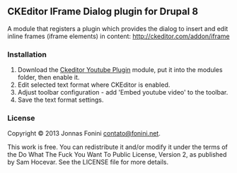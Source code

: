 CKEditor IFrame Dialog plugin for Drupal 8
-----------------------------------

A module that registers a plugin which provides the dialog to insert and edit inline frames (iframe elements) in content: http://ckeditor.com/addon/iframe

### Installation

1. Download the [Ckeditor Youtube Plugin](https://github.com/ol0lll/ckeditor_youtube) module, put it into the modules folder, then enable it.
2. Edit selected text format where CKEditor is enabled.
3. Adjust toolbar configuration - add 'Embed youtube video' to the toolbar.
4. Save the text format settings.

### License

Copyright © 2013 Jonnas Fonini <contato@fonini.net>.

This work is free. You can redistribute it and/or modify it under the
terms of the Do What The Fuck You Want To Public License, Version 2,
as published by Sam Hocevar. See the LICENSE file for more details.
